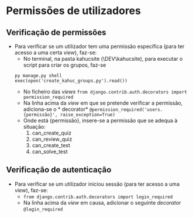 # Permissões de utilizadores

## Verificação de permissões

* Para verificar se um utilizador tem uma permissão específica (para ter acesso a uma certa *view*), faz-se:
    - No terminal, na pasta kahucsite (\DEV\kahucsite), para executar o script para criar os grupos, faz-se
  ```
  py manage.py shell
  exec(open('create_kahuc_groups.py').read())
  ```
    - No ficheiro das *views* ```from django.contrib.auth.decorators import permission_required```
    - Na linha acima da *view* em que se pretende verificar a permissão, adiciona-se o *
      decorator* ```@permission_required('users.{permissão}', raise_exception=True)```
    - Onde está {permissão}, insere-se a permissão que se adequa à situação:
        1. can_create_quiz
        2. can_review_quiz
        3. can_create_test
        4. can_solve_test

## Verificação de autenticação

* Para verificar se um utilizador iniciou sessão (para ter acesso a uma *view*), faz-se:
    - ```from django.contrib.auth.decorators import login_required```
    - Na linha acima da *view* em causa, adicionar o seguinte *decorator* ```@login_required```
